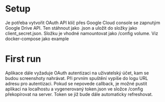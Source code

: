 # Setup

Je potřeba vytvořit OAuth API klíč přes Google Cloud console se zapnutým Google Drive API. Ten stáhnout jako .json a uložit do složky jako client_secret.json. Složku je vhodné namountovat jako /config volume.
Viz docker-compose jako example

# First run

Aplikace dále vyžaduje OAuth autentizaci na uživatelský účet, kam se budou screenshoty nahrávat. Při prvním spuštění vypíše do logu URL adresu pro autentizaci. Pokud se nepovede callback, je možné pustit aplikaci na localhostu a vygenerovaný token.json ve složce /config překopírovat na server. Token se již bude dále automaticky refreshovat.
